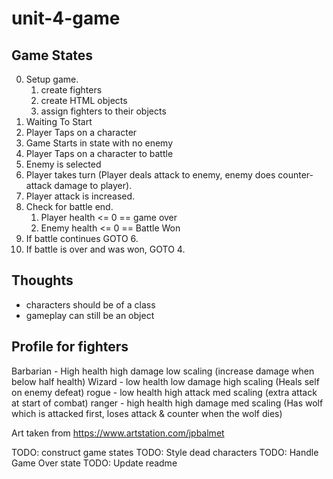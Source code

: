 # unit-4-game

## Game States
0. Setup game.
    1. create fighters
    2. create HTML objects
    3. assign fighters to their objects
1. Waiting To Start
2. Player Taps on a character
3. Game Starts in state with no enemy
4. Player Taps on a character to battle
5. Enemy is selected
6. Player takes turn (Player deals attack to enemy, enemy does counter-attack damage to player).
7. Player attack is increased.
8. Check for battle end.
    1. Player health <= 0 == game over
    2. Enemy health <= 0 == Battle Won
9. If battle continues GOTO 6.
10. If battle is over and was won, GOTO 4. 

## Thoughts
- characters should be of a class
- gameplay can still be an object

## Profile for fighters
Barbarian - High health high damage low scaling (increase damage when below half health)
Wizard - low health low damage high scaling (Heals self on enemy defeat)
rogue - low health high attack med scaling (extra attack at start of combat)
ranger - high health high damage med scaling (Has wolf which is attacked first, loses attack & counter when the wolf dies)


Art taken from https://www.artstation.com/jpbalmet

<i class="fas fa-skull"></i>


TODO: construct game states
TODO: Style dead characters
TODO: Handle Game Over state
TODO: Update readme
